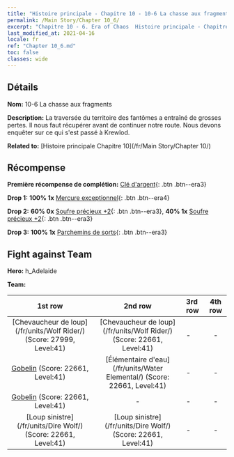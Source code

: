```yaml
---
title: "Histoire principale - Chapitre 10 - 10-6 La chasse aux fragments"
permalink: /Main Story/Chapter 10_6/
excerpt: "Chapitre 10 - 6. Era of Chaos  Histoire principale - Chapitre 10_6. 10-6 La chasse aux fragments"
last_modified_at: 2021-04-16
locale: fr
ref: "Chapter 10_6.md"
toc: false
classes: wide
---
```


## Détails

 **Nom:** 10-6 La chasse aux fragments

 **Description:** La traversée du territoire des fantômes a entraîné de grosses pertes. Il nous faut récupérer avant de continuer notre route. Nous devons enquêter sur ce qui s'est passé à Krewlod.

 **Related to:** [Histoire principale Chapitre 10](/fr/Main Story/Chapter 10/)

## Récompense

 **Première récompense de complétion:** [Clé d'argent](/fr/Items/con_693/){: .btn .btn--era3}

 **Drop 1:** **100% 1x** [Mercure exceptionnel](/fr/Items/mat_35/){: .btn .btn--era4}

 **Drop 2:** **60% 0x** [Soufre précieux +2](/fr/Items/mat_29/){: .btn .btn--era3}, **40% 1x** [Soufre précieux +2](/fr/Items/mat_29/){: .btn .btn--era3}

 **Drop 3:** **100% 1x** [Parchemins de sorts](/fr/Items/con_694/){: .btn .btn--era3}


## Fight against Team
 **Hero:** h_Adelaide

 **Team:**


  | 1st row | 2nd row | 3rd row | 4th row |
  |:----:|:----:|:----|:----:|
  | [Chevaucheur de loup](/fr/units/Wolf Rider/) (Score: 27999, Level:41)  | [Chevaucheur de loup](/fr/units/Wolf Rider/) (Score: 22661, Level:41)  | - | - |
  | [Gobelin](/fr/units/Goblin/) (Score: 22661, Level:41)  | [Élémentaire d'eau](/fr/units/Water Elemental/) (Score: 22661, Level:41)  | - | - |
  | [Gobelin](/fr/units/Goblin/) (Score: 22661, Level:41)  | - | - | - |
  | [Loup sinistre](/fr/units/Dire Wolf/) (Score: 22661, Level:41)  | [Loup sinistre](/fr/units/Dire Wolf/) (Score: 22661, Level:41)  | - | - |


